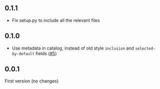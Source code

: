 ## 0.1.1

- Fix setup.py to include all the relevant files

## 0.1.0

- Use metadata in catalog, instead of old style `inclusion` and `selected-by-default` fields ([#5](https://github.com/fishtown-analytics/tap-campaign-monitor/pull/5))

## 0.0.1

First version (no changes)
